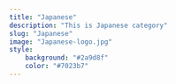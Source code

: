 ```yaml
---
title: "Japanese"
description: "This is Japanese category"
slug: "Japanese"
image: "Japanese-logo.jpg"
style:
    background: "#2a9d8f"
    color: "#7023b7"
---
```

